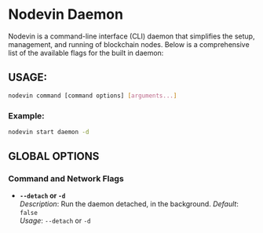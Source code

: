 # Nodevin Daemon

Nodevin is a command-line interface (CLI) daemon that simplifies the setup, management, and running of blockchain nodes. Below is a comprehensive list of the available flags for the built in daemon:

## USAGE:
```bash
nodevin command [command options] [arguments...]
```

### Example:
```bash
nodevin start daemon -d
```

## GLOBAL OPTIONS

### Command and Network Flags

- **`--detach` or `-d`**  
  *Description*: Run the daemon detached, in the background.
  *Default*: `false`  
  *Usage*: `--detach` or `-d`  
